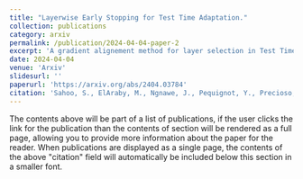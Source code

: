 ```yaml
---
title: "Layerwise Early Stopping for Test Time Adaptation."
collection: publications
category: arxiv
permalink: /publication/2024-04-04-paper-2
excerpt: 'A gradient alignement method for layer selection in Test Time Adaptation.'
date: 2024-04-04
venue: 'Arxiv'
slidesurl: ''
paperurl: 'https://arxiv.org/abs/2404.03784'
citation: 'Sahoo, S., ElAraby, M., Ngnawe, J., Pequignot, Y., Precioso, F., & Gagné, C. (2024). Layerwise Early Stopping for Test Time Adaptation. arXiv preprint arXiv:2404.03784.'
---
```


The contents above will be part of a list of publications, if the user clicks the link for the publication than the contents of section will be rendered as a full page, allowing you to provide more information about the paper for the reader. When publications are displayed as a single page, the contents of the above "citation" field will automatically be included below this section in a smaller font.